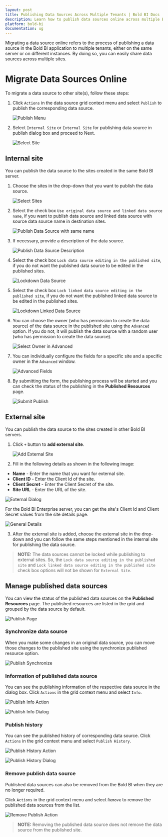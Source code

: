 ```yaml
---
layout: post
title: Publishing Data Sources Across Multiple Tenants | Bold BI Docs
description: Learn how to publish data sources online across multiple Bold BI tenants, deployed on your servers, either on the same machine or on different instances.
platform: bold-bi
documentation: ug
---
```


Migrating a data source online refers to the process of publishing a data source in the Bold BI application to multiple tenants, either on the same server or on different instances. By doing so, you can easily share data sources across multiple sites.

# Migrate Data Sources Online
To migrate a data source to other site(s), follow these steps:

1. Click `Actions` in the data source grid context menu and select `Publish` to publish the corresponding data source.

   ![Publish Menu](/static/assets/embedded/resource-migration/migrate-data-sources-online/images/publish-datasource.png#width=55%)
	
2. Select `Internal Site` or `External Site` for publishing data source in publish dialog box and proceed to Next.

   ![Select Site](/static/assets/embedded/resource-migration/migrate-data-sources-online/images/select-site.png#width=55%)

## Internal site

You can publish the data source to the sites created in the same Bold BI server.

1. Choose the sites in the drop-down that you want to publish the data source.

   ![Select Sites](/static/assets/embedded/resource-migration/migrate-data-sources-online/images/select-sites.png#width=55%)

2. Select the check box `Use original data source and linked data source name`, if you want to publish data source and linked data source with source data source name in destination sites.

   ![Publish Data Source with same name](/static/assets/embedded/resource-migration/migrate-data-sources-online/images/publish-datasource-with-source-name.png#width=55%)

3. If necessary, provide a description of the data source.

   ![Publish Data Source Description](/static/assets/embedded/resource-migration/migrate-data-sources-online/images/publish-datasource-description.png#width=55%)

4. Select the check box `Lock data source editing in the published site`, if you do not want the published data source to be edited in the published sites.

   ![Lockdown Data Source](/static/assets/embedded/resource-migration/migrate-data-sources-online/images/lockdown-datasource.png#width=55%)

5. Select the check box `Lock linked data source editing in the published site`, if you do not want the published linked data source to be edited in the published sites.

   ![Lockdown Linked Data Source](/static/assets/embedded/resource-migration/migrate-data-sources-online/images/lockdown-linked-datasource.png#width=55%)

6. You can choose the owner (who has permission to create the data source) of the data source in the published site using the `Advanced` option. If you do not, it will publish the data source with a random user (who has permission to create the data source).

   ![Select Owner in Advanced](/static/assets/embedded/resource-migration/migrate-data-sources-online/images/advanced-owner.png#width=55%)

7. You can individually configure the fields for a specific site and a specific owner in the `Advanced` window.

   ![Advanced Fields](/static/assets/embedded/resource-migration/migrate-data-sources-online/images/advanced-field.png#width=55%)

8. By submitting the form, the publishing process will be started and you can check the status of the publishing in the **Published Resources** page.

    ![Submit Publish](/static/assets/embedded/resource-migration/migrate-data-sources-online/images/submit-publish.png#width=55%)

## External site

You can publish the data source to the sites created in other Bold BI servers.

1. Click `+` button to **add external site**.

   ![Add External Site](/static/assets/embedded/resource-migration/migrate-data-sources-online/images/add-external-site.png#width=55%)
 
2. Fill in the following details as shown in the following image:

  * **Name** - Enter the name that you want for external site.
  * **Client ID** - Enter the Client Id of the site. 
  * **Client Secret** - Enter the Client Secret of the site.
  * **Site URL** - Enter the URL of the site.

  ![External Dialog](/static/assets/embedded/resource-migration/migrate-data-sources-online/images/external-site-dialog.png#width=55%)

  For the Bold BI Enterprise server, you can get the site's Client Id and Client Secret values from the site details page. 

  ![General Details](/static/assets/embedded/resource-migration/migrate-dashboards-online/images/general-details.png)

3. After the external site is added, choose the external site in the drop-down and you can follow the same steps mentioned in the internal site for publishing the data source.
  
> **NOTE:** The data sources cannot be locked while publishing to external sites. So, the `Lock data source editing in the published site` and `Lock linked data source editing in the published site` check box options will not be shown for `External Site`.

## Manage published data sources

You can view the status of the published data sources on the **Published Resources** page. The published resources are listed in the grid and grouped by the data source by default.

![Publish Page](/static/assets/embedded/resource-migration/migrate-data-sources-online/images/publish-page.png)

### Synchronize data source

When you make some changes in an original data source, you can move those changes to the published site using the synchronize published resource option.

![Publish Synchronize](/static/assets/embedded/resource-migration/migrate-data-sources-online/images/publish-synchronize.png)

### Information of published data source

You can see the publishing information of the respective data source in the dialog box. Click `Actions` in the grid context menu and select `Info`.

![Publish Info Action](/static/assets/embedded/resource-migration/migrate-data-sources-online/images/publish-info-action.png)

![Publish Info Dialog](/static/assets/embedded/resource-migration/migrate-data-sources-online/images/publish-info-dialog.png#width=55%)

### Publish history

You can see the published history of corresponding data source. Click `Actions` in the grid context menu and select `Publish History`.

![Publish History Action](/static/assets/embedded/resource-migration/migrate-data-sources-online/images/publish-history.png)

![Publish History Dialog](/static/assets/embedded/resource-migration/migrate-data-sources-online/images/publish-history-dialog.png#width=75%)

### Remove publish data source

Published data sources can also be removed from the Bold BI when they are no longer required.

Click `Actions` in the grid context menu and select `Remove` to remove the published data sources from the list.

![Remove Publish Action](/static/assets/embedded/resource-migration/migrate-data-sources-online/images/publish-remove-action.png)

> **NOTE:** Removing the published data source does not remove the data source from the published site.